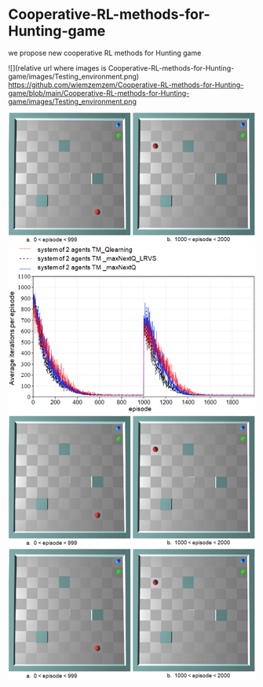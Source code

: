# Cooperative-RL-methods-for-Hunting-game
we propose new cooperative RL methods for Hunting game

![](relative url where images is Cooperative-RL-methods-for-Hunting-game/images/Testing_environment.png)
https://github.com/wiemzemzem/Cooperative-RL-methods-for-Hunting-game/blob/main/Cooperative-RL-methods-for-Hunting-game/images/Testing_environment.png


<img src="/Cooperative-RL-methods-for-Hunting-game/images/Testing_environment.png" alt="Testing_environment"/>

<img src="/Cooperative-RL-methods-for-Hunting-game/images/learningIteration.png" alt="learningIteration"/>

<img src="/Cooperative-RL-methods-for-Hunting-game/images/Testing_environment.png" alt="Testing_environment"/>

<img src="/Cooperative-RL-methods-for-Hunting-game/images/Testing_environment.png" alt="Testing_environment"/>

